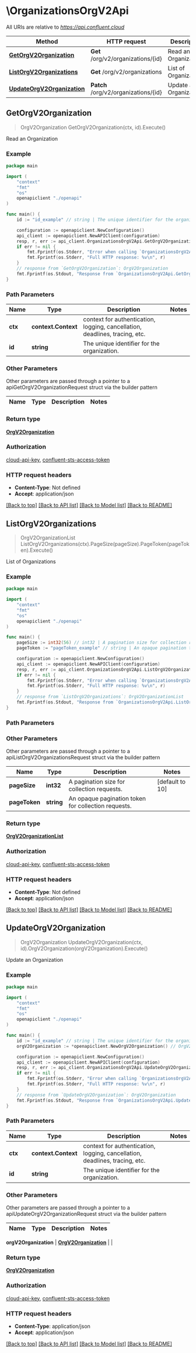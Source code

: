 # \OrganizationsOrgV2Api

All URIs are relative to *https://api.confluent.cloud*

Method | HTTP request | Description
------------- | ------------- | -------------
[**GetOrgV2Organization**](OrganizationsOrgV2Api.md#GetOrgV2Organization) | **Get** /org/v2/organizations/{id} | Read an Organization
[**ListOrgV2Organizations**](OrganizationsOrgV2Api.md#ListOrgV2Organizations) | **Get** /org/v2/organizations | List of Organizations
[**UpdateOrgV2Organization**](OrganizationsOrgV2Api.md#UpdateOrgV2Organization) | **Patch** /org/v2/organizations/{id} | Update an Organization



## GetOrgV2Organization

> OrgV2Organization GetOrgV2Organization(ctx, id).Execute()

Read an Organization



### Example

```go
package main

import (
    "context"
    "fmt"
    "os"
    openapiclient "./openapi"
)

func main() {
    id := "id_example" // string | The unique identifier for the organization.

    configuration := openapiclient.NewConfiguration()
    api_client := openapiclient.NewAPIClient(configuration)
    resp, r, err := api_client.OrganizationsOrgV2Api.GetOrgV2Organization(context.Background(), id).Execute()
    if err != nil {
        fmt.Fprintf(os.Stderr, "Error when calling `OrganizationsOrgV2Api.GetOrgV2Organization``: %v\n", err)
        fmt.Fprintf(os.Stderr, "Full HTTP response: %v\n", r)
    }
    // response from `GetOrgV2Organization`: OrgV2Organization
    fmt.Fprintf(os.Stdout, "Response from `OrganizationsOrgV2Api.GetOrgV2Organization`: %v\n", resp)
}
```

### Path Parameters


Name | Type | Description  | Notes
------------- | ------------- | ------------- | -------------
**ctx** | **context.Context** | context for authentication, logging, cancellation, deadlines, tracing, etc.
**id** | **string** | The unique identifier for the organization. | 

### Other Parameters

Other parameters are passed through a pointer to a apiGetOrgV2OrganizationRequest struct via the builder pattern


Name | Type | Description  | Notes
------------- | ------------- | ------------- | -------------


### Return type

[**OrgV2Organization**](org.v2.Organization.md)

### Authorization

[cloud-api-key](../README.md#cloud-api-key), [confluent-sts-access-token](../README.md#confluent-sts-access-token)

### HTTP request headers

- **Content-Type**: Not defined
- **Accept**: application/json

[[Back to top]](#) [[Back to API list]](../README.md#documentation-for-api-endpoints)
[[Back to Model list]](../README.md#documentation-for-models)
[[Back to README]](../README.md)


## ListOrgV2Organizations

> OrgV2OrganizationList ListOrgV2Organizations(ctx).PageSize(pageSize).PageToken(pageToken).Execute()

List of Organizations



### Example

```go
package main

import (
    "context"
    "fmt"
    "os"
    openapiclient "./openapi"
)

func main() {
    pageSize := int32(56) // int32 | A pagination size for collection requests. (optional) (default to 10)
    pageToken := "pageToken_example" // string | An opaque pagination token for collection requests. (optional)

    configuration := openapiclient.NewConfiguration()
    api_client := openapiclient.NewAPIClient(configuration)
    resp, r, err := api_client.OrganizationsOrgV2Api.ListOrgV2Organizations(context.Background()).PageSize(pageSize).PageToken(pageToken).Execute()
    if err != nil {
        fmt.Fprintf(os.Stderr, "Error when calling `OrganizationsOrgV2Api.ListOrgV2Organizations``: %v\n", err)
        fmt.Fprintf(os.Stderr, "Full HTTP response: %v\n", r)
    }
    // response from `ListOrgV2Organizations`: OrgV2OrganizationList
    fmt.Fprintf(os.Stdout, "Response from `OrganizationsOrgV2Api.ListOrgV2Organizations`: %v\n", resp)
}
```

### Path Parameters



### Other Parameters

Other parameters are passed through a pointer to a apiListOrgV2OrganizationsRequest struct via the builder pattern


Name | Type | Description  | Notes
------------- | ------------- | ------------- | -------------
 **pageSize** | **int32** | A pagination size for collection requests. | [default to 10]
 **pageToken** | **string** | An opaque pagination token for collection requests. | 

### Return type

[**OrgV2OrganizationList**](org.v2.OrganizationList.md)

### Authorization

[cloud-api-key](../README.md#cloud-api-key), [confluent-sts-access-token](../README.md#confluent-sts-access-token)

### HTTP request headers

- **Content-Type**: Not defined
- **Accept**: application/json

[[Back to top]](#) [[Back to API list]](../README.md#documentation-for-api-endpoints)
[[Back to Model list]](../README.md#documentation-for-models)
[[Back to README]](../README.md)


## UpdateOrgV2Organization

> OrgV2Organization UpdateOrgV2Organization(ctx, id).OrgV2Organization(orgV2Organization).Execute()

Update an Organization



### Example

```go
package main

import (
    "context"
    "fmt"
    "os"
    openapiclient "./openapi"
)

func main() {
    id := "id_example" // string | The unique identifier for the organization.
    orgV2Organization := *openapiclient.NewOrgV2Organization() // OrgV2Organization |  (optional)

    configuration := openapiclient.NewConfiguration()
    api_client := openapiclient.NewAPIClient(configuration)
    resp, r, err := api_client.OrganizationsOrgV2Api.UpdateOrgV2Organization(context.Background(), id).OrgV2Organization(orgV2Organization).Execute()
    if err != nil {
        fmt.Fprintf(os.Stderr, "Error when calling `OrganizationsOrgV2Api.UpdateOrgV2Organization``: %v\n", err)
        fmt.Fprintf(os.Stderr, "Full HTTP response: %v\n", r)
    }
    // response from `UpdateOrgV2Organization`: OrgV2Organization
    fmt.Fprintf(os.Stdout, "Response from `OrganizationsOrgV2Api.UpdateOrgV2Organization`: %v\n", resp)
}
```

### Path Parameters


Name | Type | Description  | Notes
------------- | ------------- | ------------- | -------------
**ctx** | **context.Context** | context for authentication, logging, cancellation, deadlines, tracing, etc.
**id** | **string** | The unique identifier for the organization. | 

### Other Parameters

Other parameters are passed through a pointer to a apiUpdateOrgV2OrganizationRequest struct via the builder pattern


Name | Type | Description  | Notes
------------- | ------------- | ------------- | -------------

 **orgV2Organization** | [**OrgV2Organization**](OrgV2Organization.md) |  | 

### Return type

[**OrgV2Organization**](org.v2.Organization.md)

### Authorization

[cloud-api-key](../README.md#cloud-api-key), [confluent-sts-access-token](../README.md#confluent-sts-access-token)

### HTTP request headers

- **Content-Type**: application/json
- **Accept**: application/json

[[Back to top]](#) [[Back to API list]](../README.md#documentation-for-api-endpoints)
[[Back to Model list]](../README.md#documentation-for-models)
[[Back to README]](../README.md)

